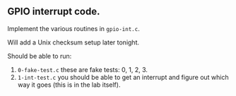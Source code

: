 ## GPIO interrupt code.

Implement the various routines in `gpio-int.c`.

Will add a Unix checksum setup later tonight.

Should be able to run:
   1. `0-fake-test.c` these are fake tests: 0, 1, 2, 3.
   2. `1-int-test.c` you should be able to get an interrupt and figure out which
      way it goes (this is in the lab itself).


